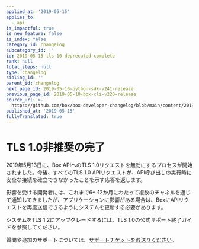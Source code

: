 ```yaml
---
applied_at: '2019-05-15'
applies_to:
  - api
is_impactful: true
is_new_feature: false
is_index: false
category_id: changelog
subcategory_id: ''
id: 2019-05-15-tls-10-deprecated-complete
rank: null
total_steps: null
type: changelog
sibling_id: ''
parent_id: changelog
next_page_id: 2019-05-16-python-sdk-v241-release
previous_page_id: 2019-05-10-box-cli-v220-release
source_url: >-
  https://github.com/box/box-developer-changelog/blob/main/content/2019/05-15-tls-10-deprecated-complete.md
published_at: '2019-05-15'
fullyTranslated: true
---
```

# TLS 1.0非推奨の完了

2019年5月13日に、Box APIへのTLS 1.0リクエストを無効にするプロセスが開始されました。今後、すべてのTLS 1.0 APIリクエストが、API呼び出しの実行時に安全な接続を確立できなかったことを示す応答を返します。

影響を受ける開発者には、これまで6～12か月にわたって複数のチャネルを通じて通知してきましたが、アプリケーションに影響がある場合は、BoxにAPIリクエストを再度送信できるようにシステムを更新する必要があります。

システムをTLS 1.2にアップグレードするには、TLS 1.0の公式サポート終了ガイドを参照してください。

質問や追加のサポートについては、[サポートチケットをお送りください][support_ticket]。

[support_ticket]: https://community.box.com/t5/custom/page/page-id/BoxSearchLithiumTKB
